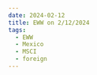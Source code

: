```yaml
---
date: 2024-02-12
title: EWW on 2/12/2024
tags: 
  - EWW
  - Mexico
  - MSCI
  - foreign
---
```

<div class="post">
<snapshot-grid 
    :reports="['2024/02/09/CTA/EWW', '2024/02/12/CTA/EWW', '2024/02/12/MTP/EWW']"
    chart="2024/02/12/Chart/EWW"
/>
<p>

</p>
<p>

</p>
</div>